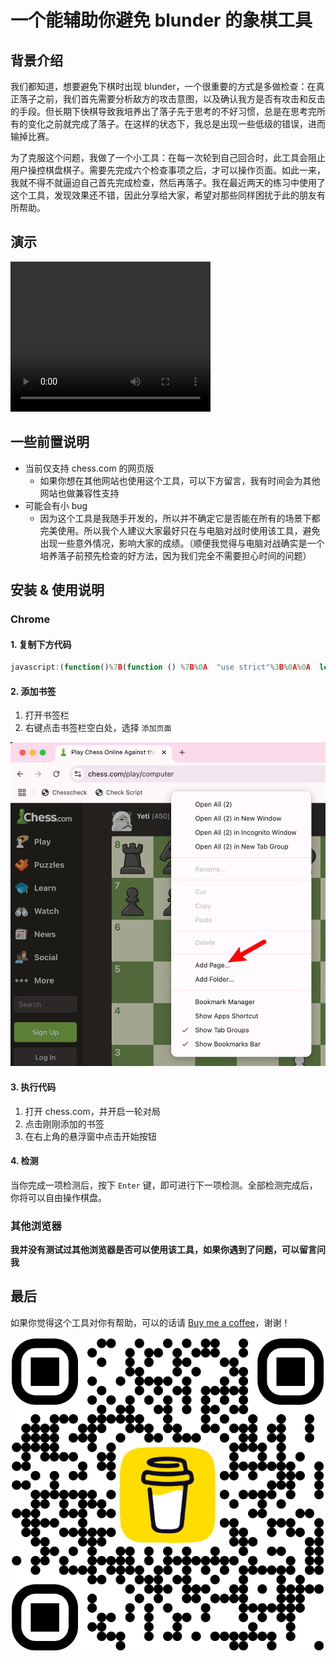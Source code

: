 # 一个能辅助你避免 blunder 的象棋工具

## 背景介绍

我们都知道，想要避免下棋时出现 blunder，一个很重要的方式是多做检查：在真正落子之前，我们首先需要分析敌方的攻击意图，以及确认我方是否有攻击和反击的手段。但长期下快棋导致我培养出了落子先于思考的不好习惯，总是在思考完所有的变化之前就完成了落子。在这样的状态下，我总是出现一些低级的错误，进而输掉比赛。

为了克服这个问题，我做了一个小工具：在每一次轮到自己回合时，此工具会阻止用户操控棋盘棋子。需要先完成六个检查事项之后，才可以操作页面。如此一来，我就不得不就逼迫自己首先完成检查，然后再落子。我在最近两天的练习中使用了这个工具，发现效果还不错，因此分享给大家，希望对那些同样困扰于此的朋友有所帮助。

## 演示

<video width="320" height="240" controls>
    <source src="example.mov" type="video/mp4">
    Your browser does not support the video tag.
</video>

## 一些前置说明
* 当前仅支持 chess.com 的网页版
  - 如果你想在其他网站也使用这个工具，可以下方留言，我有时间会为其他网站也做兼容性支持
* 可能会有小 bug
  - 因为这个工具是我随手开发的，所以并不确定它是否能在所有的场景下都完美使用。所以我个人建议大家最好只在与电脑对战时使用该工具，避免出现一些意外情况，影响大家的成绩。（顺便我觉得与电脑对战确实是一个培养落子前预先检查的好方法，因为我们完全不需要担心时间的问题）

## 安装 & 使用说明

### Chrome

#### 1. 复制下方代码

```javascript
javascript:(function()%7B(function () %7B%0A  "use strict"%3B%0A%0A  let activeGame %3D false%3B%0A  let turnCounter %3D 0%3B%0A  let checksCompleted %3D 0%3B%0A  let isMyTurn %3D false%3B%0A  let waitingForEnter %3D false%3B%0A  let transparent %3D 0.3%3B%0A  let observer %3D undefined%3B%0A%0A  const checks %3D %5B%0A    "enemy's capture"%2C%0A    "enemy's check"%2C%0A    "enemy's attack"%2C%0A    "my capture"%2C%0A    "my check"%2C%0A    "my attack"%2C%0A  %5D%3B%0A%0A  %2F%2F 悬浮窗%0A  const floatWindow %3D document.createElement("div")%3B%0A  floatWindow.style.position %3D "fixed"%3B%0A  floatWindow.style.top %3D "10px"%3B%0A  floatWindow.style.right %3D "80px"%3B%0A  floatWindow.style.width %3D "200px"%3B%0A  %2F%2F floatWindow.style.height %3D "260px"%3B%0A  floatWindow.style.backgroundColor %3D "white"%3B%0A  floatWindow.style.border %3D "1px solid black"%3B%0A  floatWindow.style.padding %3D "10px"%3B%0A  floatWindow.style.zIndex %3D 10000%3B%0A  document.body.appendChild(floatWindow)%3B%0A%0A  const infoDiv %3D document.createElement("div")%3B%0A  floatWindow.appendChild(infoDiv)%3B%0A%0A  const transparentArea %3D document.createElement("div")%3B%0A  const transparencyLabel %3D document.createElement("label")%3B%0A  transparencyLabel.textContent %3D "Transparent%3A"%3B%0A  transparencyLabel.style.marginRight %3D "8px"%3B%0A%0A  const transparencyInput %3D document.createElement("input")%3B%0A  transparencyInput.type %3D "number"%3B%0A  transparencyInput.min %3D "0"%3B%0A  transparencyInput.max %3D "1"%3B%0A  transparencyInput.step %3D %60%24%7Btransparent%7D%60%3B%0A  transparencyInput.value %3D %60%24%7Btransparent%7D%60%3B%0A  transparencyInput.style.width %3D "48px"%3B%0A  transparencyInput.oninput %3D () %3D> %7B%0A    transparent %3D parseFloat(transparencyInput.value)%3B%0A    overlay.style.backgroundColor %3D %60rgba(0%2C 0%2C 0%2C %24%7Btransparent%7D)%60%3B%0A  %7D%3B%0A%0A  transparentArea.appendChild(transparencyLabel)%3B%0A  transparentArea.appendChild(transparencyInput)%3B%0A  floatWindow.appendChild(transparentArea)%3B%0A%0A  const startBtn %3D document.createElement("button")%3B%0A  startBtn.textContent %3D "Start"%3B%0A  startBtn.style.width %3D "48px"%3B%0A  startBtn.onclick %3D () %3D> %7B%0A    activeGame %3D true%3B%0A    waitingForEnter %3D true%3B%0A    updateFloatWindow()%3B%0A    blockMouseClicks()%3B%0A    startMutation()%3B%0A%0A    startBtn.style.display %3D "none"%3B%0A    transparentArea.style.display %3D "none"%3B%0A    stopBtn.style.display %3D "inline-block"%3B%0A  %7D%3B%0A%0A  const stopBtn %3D document.createElement("button")%3B%0A  stopBtn.textContent %3D "End"%3B%0A  stopBtn.style.width %3D "48px"%3B%0A  stopBtn.style.display %3D "none"%3B%0A  stopBtn.onclick %3D () %3D> %7B%0A    activeGame %3D false%3B%0A    updateFloatWindow()%3B%0A%0A    startBtn.style.display %3D "inline-block"%3B%0A    transparentArea.style.display %3D "block"%3B%0A    stopBtn.style.display %3D "none"%3B%0A    observer%3F.disconnect()%3B%0A  %7D%3B%0A%0A  const buttonArea %3D document.createElement("div")%3B%0A  buttonArea.style.marginTop %3D "8px"%3B%0A  buttonArea.appendChild(startBtn)%3B%0A  buttonArea.appendChild(stopBtn)%3B%0A  floatWindow.appendChild(buttonArea)%3B%0A%0A  const overlay %3D document.createElement("div")%3B%0A  overlay.style.position %3D "fixed"%3B%0A  overlay.style.top %3D "0"%3B%0A  overlay.style.left %3D "0"%3B%0A  overlay.style.width %3D "100vw"%3B%0A  overlay.style.height %3D "100vh"%3B%0A  overlay.style.zIndex %3D 9999%3B%0A  overlay.style.backgroundColor %3D %60rgba(0%2C 0%2C 0%2C %24%7Btransparent%7D)%60%3B%0A  overlay.style.display %3D "none"%3B%0A  document.body.appendChild(overlay)%3B%0A%0A  %2F%2F 更新信息%0A  function updateFloatWindow() %7B%0A    infoDiv.innerHTML %3D %60%0A      <p style%3D"margin%3A 0">Current status%3A %24%7B%0A        activeGame %3F "Gaming" %3A "Stopped"%0A      %7D<%2Fp>%0A      <p style%3D"margin%3A 0">Current turn%3A %24%7BturnCounter%7D<%2Fp>%0A      <p style%3D"margin%3A 0">Checklist%3A%0A        <br%2F>%0A        <span style%3D"font-size%3A 1.2rem%3Bcolor%3A %23c4c3c3%3B">(press Enter to next)<%2Fspan>%0A      <%2Fp>%0A      <ul style%3D"margin%3A 0">%0A        %24%7Bchecks%0A          .map((check%2C index) %3D> %7B%0A            let status %3D ""%3B%0A            if (index < checksCompleted) %7B%0A              status %3D " ✅"%3B%0A            %7D else if (index %3D%3D%3D checksCompleted) %7B%0A              status %3D " ⏳"%3B%0A            %7D%0A            return %60<li>%24%7Bcheck%7D%24%7Bstatus%7D<%2Fli>%60%3B%0A          %7D)%0A          .join("")%7D%0A      <%2Ful>%0A      %60%3B%0A  %7D%0A%0A  %2F%2F 阻止鼠标点击%0A  function blockMouseClicks() %7B%0A    overlay.style.display %3D "block"%3B%0A    prepareCheckStep()%3B%0A  %7D%0A%0A  %2F%2F 解除阻止%0A  function unblockMouseClicks() %7B%0A    overlay.style.display %3D "none"%3B%0A  %7D%0A%0A  %2F%2F 等待 0.2 秒后，等待Enter确认%0A  function prepareCheckStep() %7B%0A    if (checksCompleted < checks.length) %7B%0A      waitingForEnter %3D false%3B%0A      setTimeout(() %3D> %7B%0A        waitingForEnter %3D true%3B%0A      %7D%2C 200)%3B%0A    %7D else %7B%0A      unblockMouseClicks()%3B%0A    %7D%0A  %7D%0A%0A  %2F%2F 按下Enter后进行下一检查%0A  document.addEventListener("keydown"%2C (e) %3D> %7B%0A    console.log("enter"%2C e.key%2C waitingForEnter)%3B%0A    if (e.key %3D%3D%3D "Enter" %26%26 waitingForEnter) %7B%0A      checksCompleted%2B%2B%3B%0A      updateFloatWindow()%3B%0A      prepareCheckStep()%3B%0A    %7D%0A  %7D)%3B%0A%0A  %2F%2F 为DOM变化添加防抖%0A  function debounce(fn%2C delay) %7B%0A    let timer%3B%0A    return (...args) %3D> %7B%0A      clearTimeout(timer)%3B%0A      timer %3D setTimeout(() %3D> fn(...args)%2C delay)%3B%0A    %7D%3B%0A  %7D%0A%0A  const handleMutation %3D debounce(() %3D> %7B%0A    if (!activeGame) return%3B%0A    isMyTurn %3D !isMyTurn%3B%0A    if (isMyTurn) %7B%0A      turnCounter%2B%2B%3B%0A      checksCompleted %3D 0%3B%0A      updateFloatWindow()%3B%0A      blockMouseClicks()%3B%0A    %7D%0A  %7D%2C 500)%3B%0A%0A  function startMutation() %7B%0A    const targetNode %3D document.querySelector(%0A      ".play-controller-moves-container"%0A    )%3B%0A    if (targetNode) %7B%0A      observer %3D new MutationObserver(handleMutation)%3B%0A      observer.observe(targetNode%2C %7B childList%3A true%2C subtree%3A true %7D)%3B%0A      return observer%3B%0A    %7D%0A  %7D%0A%7D)()%3B%7D)()%3B
```

#### 2. 添加书签

1. 打开书签栏
2. 右键点击书签栏空白处，选择 `添加页面`

![Add Bookmark](image.png)

#### 3. 执行代码

1. 打开 chess.com，并开启一轮对局
2. 点击刚刚添加的书签
3. 在右上角的悬浮窗中点击开始按钮

#### 4. 检测

当你完成一项检测后，按下 `Enter` 键，即可进行下一项检测。全部检测完成后，你将可以自由操作棋盘。

### 其他浏览器

**我并没有测试过其他浏览器是否可以使用该工具，如果你遇到了问题，可以留言问我**

## 最后

如果你觉得这个工具对你有帮助，可以的话请 [Buy me a coffee](https://buymeacoffee.com/jiujianian)，谢谢！

![Buy me a coffee](<Jiujianian QR Code.png>)
